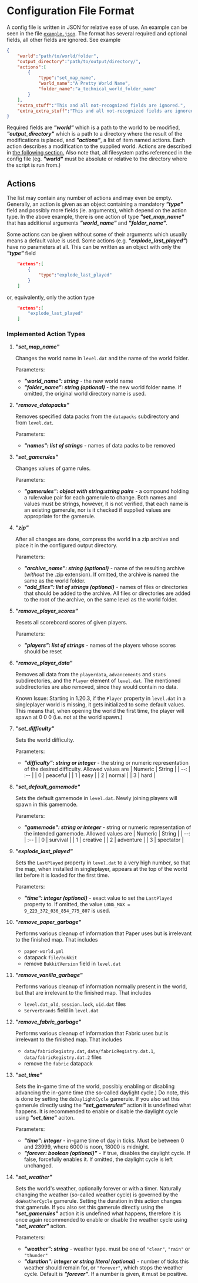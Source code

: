 
# Configuration File Format

A config file is written in JSON for relative ease of use. An example can
be seen in the file [`example.json`](../examples/example.json). The format has
several required and optional fields, all other fields are ignored. See example

```json
{
    "world":"path/to/world/folder",
    "output_directory":"path/to/output/directory/",
    "actions":[
        {
            "type":"set_map_name",
            "world_name":"A Pretty World Name",
            "folder_name":"a_technical_world_folder_name"
        }
    ],
    "extra_stuff":"This and all not-recognized fields are ignored.",
    "extra_extra_stuff":"This and all not-recognized fields are ignored."
}
```

Required fields are ***"world"*** which is a path to the world to be modified,
***"output_directory"*** which is a path to a directory where the result of the
modifications is placed, and ***"actions"***, a list of item named actions.
Each action describes a modification to the supplied world. Actions are 
described in [the following section.](#actions) Also note that, all 
filesystem paths referenced in the config file (eg. ***"world"*** must be
absolute or relative to the directory where the script is run from.)

## Actions
The list may contain any number of actions and may even be empty.
Generally, an action is given as an object containing a mandatory ***"type"***
field and possibly more fields (ie. arguments), which depend on the action
type. In the above example, there is one action of type ***"set_map_name"***
that has additional arguments ***"world_name"*** and ***"folder_name"***.

Some actions can be given without some of their arguments which usually means
a default value is used. Some actions (e.g. ***"explode_last_played"***) have no
parameters at all. This can be written as an object  with only the ***"type"***
field
```json
    "actons":[
        {
            "type":"explode_last_played"
        }
    ]
```
or, equivalently, only the action type
```json
    "actons":[
        "explode_last_played"
    ]
```

### Implemented Action Types
1. ***"set_map_name"***

    Changes the world name in `level.dat` and the name of the world folder.
    
    Parameters:
    - ***"world_name": string*** - the new world name
    - ***"folder_name": string (optional)*** - the new world folder name.
    If omitted, the original world directory name is used.
    
2. ***"remove_datapacks"***

    Removes specified data packs from the `datapacks` subdirectory and from
    `level.dat`.

    Parameters:
    - ***"names": list of strings*** - names of data packs to be removed

3. ***"set_gamerules"***

    Changes values of game rules. 
    
    Parameters:
    - ***"gamerules": object with string:string pairs*** - a compound holding
    a rule:value pair for each gamerule to change. Both names and values must
    be strings, however, it is not verified, that each name is an existing
    gamerule, nor is it checked if supplied values are appropriate for the
    gamerule.

4. ***"zip"***

    After all changes are done, compress the world in a zip archive and place it
    in the configured output directory.
    
    Parameters:
    - ***"archive_name": string (optional)*** - name of the resulting archive
    (*without* the .zip extension). If omitted, the archive is named the same
    as the world folder.
    - ***"add_files": list of strings (optional)*** - names of files or
    directories that should be added to the archive. All files or directories
    are added to the root of the archive, on the same level as the world
    folder.

5. ***"remove_player_scores"***

    Resets all scoreboard scores of given players.
    
    Parameters:
    - ***"players": list of strings*** - names of the players whose scores
    should be reset

6. ***"remove_player_data"***

    Removes all data from the `playerdata`, `advancements` and `stats`
    subdirectories, and the `Player` element of `level.dat`. The mentioned
    subdirectories are also removed, since they would contain no data.

    Known Issue: Starting in 1.20.3, if the `Player` property in `level.dat` in a singleplayer world is missing, it gets initialized to some default values. This means that, when opening the world the first time, the player will spawn at 0 0 0 (i.e. not at the world spawn.)

7. ***"set_difficulty"***

    Sets the world difficulty.
    
    Parameters:
    - ***"difficulty": string or integer*** - the string or numeric
    representation of the desired difficulty. Allowed values are
        | Numeric | String   |
        |     --: | :--      |
        |       0 | peaceful |
        |       1 | easy     |
        |       2 | normal   |
        |       3 | hard     |
    

8. ***"set_default_gamemode"***

    Sets the default gamemode in `level.dat`. Newly joining players will spawn
    in this gamemode.

    Parameters:
    - ***"gamemode": string or integer*** - string or numeric representation 
    of the intended gamemode. Allowed values are
        | Numeric | String    |
        |     --: | :--       |
        |       0 | survival  |
        |       1 | creative  |
        |       2 | adventure |
        |       3 | spectator |

9. ***"explode_last_played"***

    Sets the `LastPlayed` property in `level.dat` to a very high number, so that
    the map, when installed in singleplayer, appears at the top of the world list
    before it is loaded for the first time.
    
    Parameters:
    - ***"time": integer (optional)*** - exact value to set the
    `LastPlayed` property to. If omitted, the value 
    `LONG_MAX = 9_223_372_036_854_775_807` is used.


10. ***"remove_paper_garbage"***

    Performs various cleanup of information that Paper uses but is irrelevant
    to the finished map. That includes
    - `paper-world.yml`
    - datapack `file/bukkit`
    - remove `BukkitVersion` field in `level.dat`

11. ***"remove_vanilla_garbage"***

    Performs various cleanup of information normally present in the world, but
    that are irrelevant to the finished map. That includes
    - `level.dat_old`, `session.lock`, `uid.dat` files
    - `ServerBrands` field in `level.dat`

12. ***"remove_fabric_garbage"***

    Performs various cleanup of information that Fabric uses but is irrelevant
    to the finished map. That includes
    - `data/fabricRegistry.dat`, `data/fabricRegistry.dat.1`,
    `data/fabricRegistry.dat.2` files
    - remove the `fabric` datapack

13. ***"set_time"***

    Sets the in-game time of the world, possibly enabling or disabling
    advancing the in-game time (the so-called daylight cycle.) Do note, this
    is done by setting the `doDaylightCycle`
    gamerule. If you also set this gamerule directly using the
    ***"set_gamerules"*** action it is undefined what happens. It is
    recommended to enable or disable the daylight cycle using ***"set_time"***
    aciton.

    Parameters:
    - ***"time": integer*** - in-game time of day in ticks. Must be between
    0 and 23999, where 6000 is noon, 18000 is midnight.
    - ***"forever: boolean (optional)"*** - If true, disables the daylight
    cycle. If false, forcefully enables it. If omitted, the daylight cycle is
    left unchanged.

14. ***"set_weather"***

    Sets the world's weather, optionally forever or with a timer.
    Naturally changing the weather (so-called weather cycle) is governed by
    the `doWeatherCycle` gamerule. Setting the duration in this action changes
    that gamerule. If you also set this gamerule directly using
    the ***"set_gamerules"*** action it is undefined what happens, therefore
    it is once again recommended to enable or disable the weather cycle using
    ***"set_weater"*** aciton.

    Parameters:
    - ***"weather": string*** - weather type. must be one of `"clear"`,
    `"rain"` or `"thunder"`
    - ***"duration": integer or string literal (optional)*** - number
    of ticks this weather should remain for, or `"forever"`, which stops the
    weather cycle. Default is ***"forever"***. If a number is given, it must
    be positive.
    